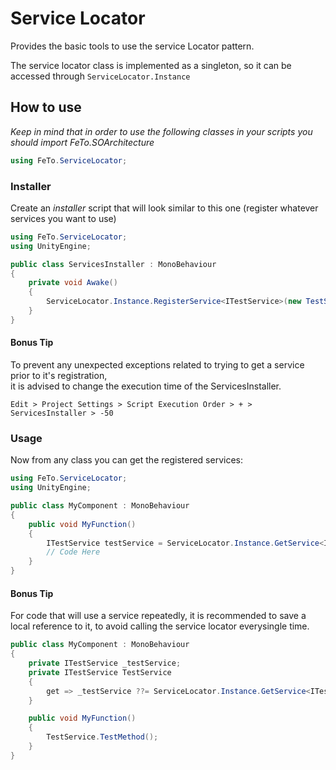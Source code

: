 # Service Locator

Provides the basic tools to use the service Locator pattern.

The service locator class is implemented as a singleton, so it can be accessed through `ServiceLocator.Instance`

## How to use

_Keep in mind that in order to use the following classes in your scripts you should import FeTo.SOArchitecture_

```c#
using FeTo.ServiceLocator;
```

### Installer

Create an _installer_ script that will look similar to this one (register whatever services you want to use)

```c#
using FeTo.ServiceLocator;
using UnityEngine;

public class ServicesInstaller : MonoBehaviour
{
    private void Awake()
    {
        ServiceLocator.Instance.RegisterService<ITestService>(new TestService());
    }
}
```

#### Bonus Tip

To prevent any unexpected exceptions related to trying to get a service prior to it's registration,  
it is advised to change the execution time of the ServicesInstaller.

`Edit > Project Settings > Script Execution Order > + > ServicesInstaller > -50`

### Usage

Now from any class you can get the registered services:

```c#
using FeTo.ServiceLocator;
using UnityEngine;

public class MyComponent : MonoBehaviour
{
    public void MyFunction()
    {
        ITestService testService = ServiceLocator.Instance.GetService<ITestService>();
        // Code Here
    }
}
```

#### Bonus Tip

For code that will use a service repeatedly, it is recommended to save a local reference to it, to avoid calling the service locator everysingle time.

```c#
public class MyComponent : MonoBehaviour
{
    private ITestService _testService;
    private ITestService TestService
    {
        get => _testService ??= ServiceLocator.Instance.GetService<ITestService>();
    }

    public void MyFunction()
    {
        TestService.TestMethod();
    }
}

```